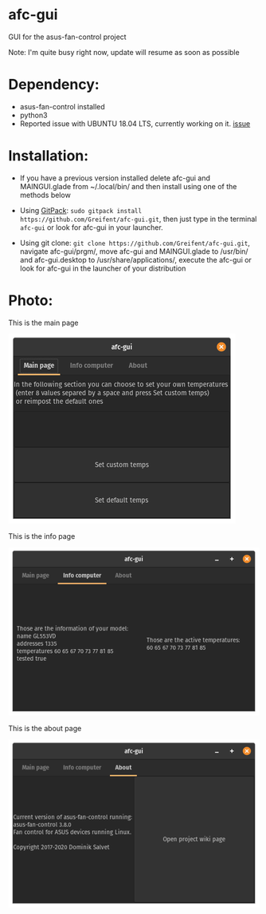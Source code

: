 # afc-gui
GUI for the asus-fan-control project

Note: I'm quite busy right now, update will resume as soon as possible

# Dependency:
* asus-fan-control installed
* python3
* Reported issue with UBUNTU 18.04 LTS, currently working on it. [issue](https://github.com/Greifent/afc-gui/issues/10)

# Installation:
 * If you have a previous version installed delete afc-gui and MAINGUI.glade from ~/.local/bin/ and then install using one of the methods below

 * Using [GitPack](https://github.com/dominiksalvet/gitpack): `sudo gitpack install https://github.com/Greifent/afc-gui.git`, then just type in the terminal `afc-gui` or look for afc-gui in your launcher.

 * Using git clone: `git clone https://github.com/Greifent/afc-gui.git`, navigate afc-gui/prgm/, move afc-gui and MAINGUI.glade to /usr/bin/ and afc-gui.desktop to /usr/share/applications/, execute the afc-gui or look for afc-gui in the launcher of your distribution

# Photo:

This is the main page

![](images/Mainpage.png)

This is the info page

![](images/Infopc.png)

This is the about page

![](images/About.png)
